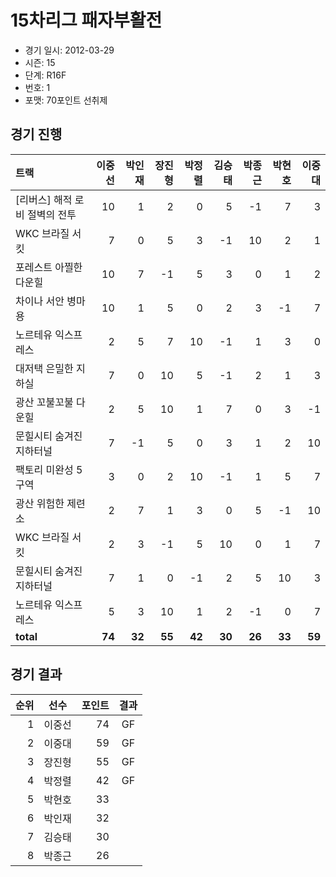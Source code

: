 # 15차리그 패자부활전

- 경기 일시: 2012-03-29
- 시즌: 15
- 단계: R16F
- 번호: 1
- 포맷: 70포인트 선취제





## 경기 진행

| 트랙 | 이중선 | 박인재 | 장진형 | 박정렬 | 김승태 | 박종근 | 박현호 | 이중대 |
|:---|---:|---:|---:|---:|---:|---:|---:|---:|
| [리버스] 해적 로비 절벽의 전투 | 10 | 1 | 2 | 0 | 5 | -1 | 7 | 3 |
| WKC 브라질 서킷 | 7 | 0 | 5 | 3 | -1 | 10 | 2 | 1 |
| 포레스트 아찔한 다운힐 | 10 | 7 | -1 | 5 | 3 | 0 | 1 | 2 |
| 차이나 서안 병마용 | 10 | 1 | 5 | 0 | 2 | 3 | -1 | 7 |
| 노르테유 익스프레스 | 2 | 5 | 7 | 10 | -1 | 1 | 3 | 0 |
| 대저택 은밀한 지하실 | 7 | 0 | 10 | 5 | -1 | 2 | 1 | 3 |
| 광산 꼬불꼬불 다운힐 | 2 | 5 | 10 | 1 | 7 | 0 | 3 | -1 |
| 문힐시티 숨겨진 지하터널 | 7 | -1 | 5 | 0 | 3 | 1 | 2 | 10 |
| 팩토리 미완성 5구역 | 3 | 0 | 2 | 10 | -1 | 1 | 5 | 7 |
| 광산 위험한 제련소 | 2 | 7 | 1 | 3 | 0 | 5 | -1 | 10 |
| WKC 브라질 서킷 | 2 | 3 | -1 | 5 | 10 | 0 | 1 | 7 |
| 문힐시티 숨겨진 지하터널 | 7 | 1 | 0 | -1 | 2 | 5 | 10 | 3 |
| 노르테유 익스프레스 | 5 | 3 | 10 | 1 | 2 | -1 | 0 | 7 |
| __total__ | __74__ | __32__ | __55__ | __42__ | __30__ | __26__ | __33__ | __59__ |




## 경기 결과

| 순위 | 선수 | 포인트 | 결과 |
|---:|:---:|---:|:---:|
| 1 | 이중선 | 74 | GF |
| 2 | 이중대 | 59 | GF |
| 3 | 장진형 | 55 | GF |
| 4 | 박정렬 | 42 | GF |
| 5 | 박현호 | 33 |  |
| 6 | 박인재 | 32 |  |
| 7 | 김승태 | 30 |  |
| 8 | 박종근 | 26 |  |

